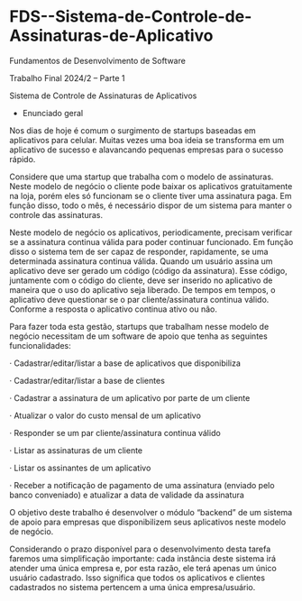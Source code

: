 # FDS--Sistema-de-Controle-de-Assinaturas-de-Aplicativo
Fundamentos de Desenvolvimento de Software

Trabalho Final 2024/2 – Parte 1

Sistema de Controle de Assinaturas de Aplicativos

- Enunciado geral

Nos dias de hoje é comum o surgimento de startups baseadas em aplicativos para celular. Muitas vezes uma boa ideia se transforma em um aplicativo de sucesso e alavancando pequenas empresas para o sucesso rápido.

Considere que uma startup que trabalha com o modelo de assinaturas. Neste modelo de negócio o cliente pode baixar os aplicativos gratuitamente na loja, porém eles só funcionam se o cliente tiver uma assinatura paga. Em função disso, todo o mês, é necessário dispor de um sistema para manter o controle das assinaturas.

Neste modelo de negócio os aplicativos, periodicamente, precisam verificar se a assinatura continua válida para poder continuar funcionado. Em função disso o sistema tem de ser capaz de responder, rapidamente, se uma determinada assinatura continua válida. Quando um usuário assina um aplicativo deve ser gerado um código (código da assinatura). Esse código, juntamente com o código do cliente, deve ser inserido no aplicativo de maneira que o uso do aplicativo seja liberado. De tempos em tempos, o aplicativo deve questionar se o par cliente/assinatura continua válido. Conforme a resposta o aplicativo continua ativo ou não.


Para fazer toda esta gestão, startups que trabalham nesse modelo de negócio necessitam de um software de apoio que tenha as seguintes funcionalidades:


· Cadastrar/editar/listar a base de aplicativos que disponibiliza

· Cadastrar/editar/listar a base de clientes

· Cadastrar a assinatura de um aplicativo por parte de um cliente

· Atualizar o valor do custo mensal de um aplicativo

· Responder se um par cliente/assinatura continua válido

· Listar as assinaturas de um cliente

· Listar os assinantes de um aplicativo

· Receber a notificação de pagamento de uma assinatura (enviado pelo banco conveniado) e atualizar a data de validade da assinatura


O objetivo deste trabalho é desenvolver o módulo “backend” de um sistema de apoio para empresas que disponibilizem seus aplicativos neste modelo de negócio.


Considerando o prazo disponível para o desenvolvimento desta tarefa faremos uma simplificação importante: cada instância deste sistema irá atender uma única empresa e, por esta razão, ele terá apenas um único usuário cadastrado. Isso significa que todos os aplicativos e clientes cadastrados no sistema pertencem a uma única empresa/usuário.
